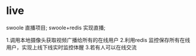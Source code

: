 # live
swoole 直播项目; swoole+redis 实现直播;

1.调用本地摄像头获取视频广播给所有的在线用户
2.利用redis 监控保存所有在线用户，实现上线下线实时监控体醒
3.若有人可以在线交流

